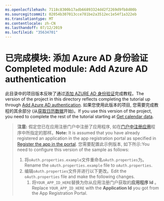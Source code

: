 ```yaml
---
ms.openlocfilehash: 7118c8300b17adb66893324dd2f2269d9fb8d00b
ms.sourcegitcommit: 02054b307013cce781be2a3512ec1e54f1a322eb
ms.translationtype: MT
ms.contentlocale: zh-CN
ms.lasthandoff: 07/12/2019
ms.locfileid: "35634701"
---
```

# <a name="completed-module-add-azure-ad-authentication"></a><span data-ttu-id="a3022-101">已完成模块: 添加 Azure AD 身份验证</span><span class="sxs-lookup"><span data-stu-id="a3022-101">Completed module: Add Azure AD authentication</span></span>

<span data-ttu-id="a3022-102">此目录中的项目版本反映了通过[添加 AZURE AD 身份验证](https://docs.microsoft.com/graph/tutorials/java?tutorial-step=3)完成教程。</span><span class="sxs-lookup"><span data-stu-id="a3022-102">The version of the project in this directory reflects completing the tutorial up through [Add Azure AD authentication](https://docs.microsoft.com/graph/tutorials/java?tutorial-step=3).</span></span> <span data-ttu-id="a3022-103">如果您使用此版本的项目, 您需要完成教程的其余部分 (从[获取日历数据](https://docs.microsoft.com/graph/tutorials/java?tutorial-step=4)开始)。</span><span class="sxs-lookup"><span data-stu-id="a3022-103">If you use this version of the project, you need to complete the rest of the tutorial starting at [Get calendar data](https://docs.microsoft.com/graph/tutorials/java?tutorial-step=4).</span></span>

> <span data-ttu-id="a3022-104">**注意:** 假定您已在应用注册门户中注册了应用程序, 如在[门户中注册应用](https://docs.microsoft.com/graph/tutorials/java?tutorial-step=2)程序中所指定的那样。</span><span class="sxs-lookup"><span data-stu-id="a3022-104">**Note:** It is assumed that you have already registered an application in the app registration portal as specified in [Register the app in the portal](https://docs.microsoft.com/graph/tutorials/java?tutorial-step=2).</span></span> <span data-ttu-id="a3022-105">您需要配置此示例版本, 如下所示:</span><span class="sxs-lookup"><span data-stu-id="a3022-105">You need to configure this version of the sample as follows:</span></span>
>
> 1. <span data-ttu-id="a3022-106">将`oAuth.properties.example`文件重命名`oAuth.properties`为。</span><span class="sxs-lookup"><span data-stu-id="a3022-106">Rename the `oAuth.properties.example` file to `oAuth.properties`.</span></span>
> 1. <span data-ttu-id="a3022-107">编辑`oAuth.properties`文件并进行以下更改。</span><span class="sxs-lookup"><span data-stu-id="a3022-107">Edit the `oAuth.properties` file and make the following changes.</span></span>
>     1. <span data-ttu-id="a3022-108">将`YOUR_APP_ID_HERE`替换为你从应用注册门户获取的**应用程序 Id** 。</span><span class="sxs-lookup"><span data-stu-id="a3022-108">Replace `YOUR_APP_ID_HERE` with the **Application Id** you got from the App Registration Portal.</span></span>
